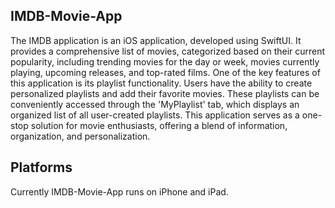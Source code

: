 ## IMDB-Movie-App

The IMDB application is an iOS application, developed using SwiftUI. It provides a comprehensive list of movies, categorized based on their current popularity, including trending movies for the day or week, movies currently playing, upcoming releases, and top-rated films.
One of the key features of this application is its playlist functionality. Users have the ability to create personalized playlists and add their favorite movies. These playlists can be conveniently accessed through the 'MyPlaylist' tab, which displays an organized list of all user-created playlists. 
This application serves as a one-stop solution for movie enthusiasts, offering a blend of information, organization, and personalization.



## Platforms
Currently IMDB-Movie-App runs on iPhone and iPad. 
